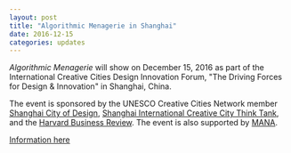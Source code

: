 ```yaml
---
layout: post
title: "Algorithmic Menagerie in Shanghai"
date: 2016-12-15
categories: updates
---
```


_Algorithmic Menagerie_ will show on December 15, 2016 as part of the International Creative Cities Design Innovation Forum, "The Driving Forces for Design & Innovation" in Shanghai, China.

The event is sponsored by the UNESCO Creative Cities Network member [Shanghai City of Design](http://www.creativecity.sh.cn/), [Shanghai International Creative City Think Tank](http://www.icreativecity.org/), and the [Harvard Business Review](http://hbr.org). The event is also supported by [MANA](http://manamana.net).

[Information here](http://manamana.net/activity/detail?sid=1425&id=20)
